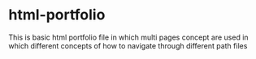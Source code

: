 # html-portfolio
This is basic html portfolio file in which multi pages concept are used in which different concepts of how to navigate through different path files
